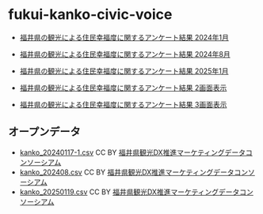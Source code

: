 # fukui-kanko-civic-voice
 
- [福井県の観光による住民幸福度に関するアンケート結果 2024年1月](https://code4fukui.github.io/fukui-kanko-civic-voice/#kanko_20240117-1.csv)
- [福井県の観光による住民幸福度に関するアンケート結果 2024年8月](https://code4fukui.github.io/fukui-kanko-civic-voice/#kanko_202408.csv)
- [福井県の観光による住民幸福度に関するアンケート結果 2025年1月](https://code4fukui.github.io/fukui-kanko-civic-voice/#kanko_20250119.csv)


- [福井県の観光による住民幸福度に関するアンケート結果 2画面表示](https://code4fukui.github.io/fukui-kanko-civic-voice/split.html)
- [福井県の観光による住民幸福度に関するアンケート結果 3画面表示](https://code4fukui.github.io/fukui-kanko-civic-voice/split3.html)

## オープンデータ

- [kanko_20240117-1.csv](kanko_20240117-1.csv) CC BY [福井県観光DX推進マーケティングデータコンソーシアム](https://www.fukuishimbun.co.jp/category/fukui-kankodx)
- [kanko_202408.csv](kanko_202408.csv)  CC BY [福井県観光DX推進マーケティングデータコンソーシアム](https://www.fukuishimbun.co.jp/category/fukui-kankodx)
- [kanko_20250119.csv](kanko_20250119.csv) CC BY [福井県観光DX推進マーケティングデータコンソーシアム](https://www.fukuishimbun.co.jp/category/fukui-kankodx)
